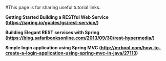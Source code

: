 #This page is for sharing useful tutorial links.

**Getting Started Building a RESTful Web Service (https://spring.io/guides/gs/rest-service/)**

**Building Elegant REST services with Spring (https://blog.safaribooksonline.com/2013/09/30/rest-hypermedia/)**

**Simple login application using Spring MVC
(http://mrbool.com/how-to-create-a-login-application-using-spring-mvc-in-java/27113)**

